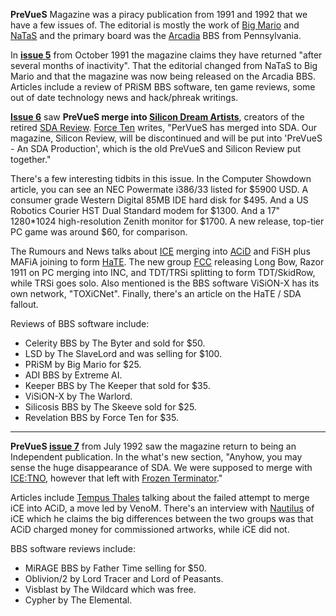 **PreVueS** Magazine was a piracy publication from 1991 and 1992 that we have a few issues of. The editorial is mostly the work of [Big Mario](/p/big-mario) and [NaTaS](/p/natas) and the primary board was the [Arcadia](https://demozoo.org/bbs/5294/) BBS from Pennsylvania.

In **[issue 5](/f/ac1cb80)** from October 1991 the magazine claims they have returned "after several months of inactivity". That the editorial changed from NaTaS to Big Mario and that the magazine was now being released on the Arcadia BBS. Articles include a review of PRiSM BBS software, ten game reviews, some out of date technology news and hack/phreak writings.

**[Issue 6](/f/ad1de04)** saw **PreVueS merge into [Silicon Dream Artists](/g/silicon-dream-artists)**, creators of the retired [SDA Review](/g/sda-review). [Force Ten](/p/force-ten) writes, "PerVueS has merged into SDA. Our magazine, Silicon Review, will be discontinued and will be put into 'PreVueS - An SDA Production', which is the old PreVueS and Silicon Review put together."

There's a few interesting tidbits in this issue. In the Computer Showdown article, you can see an NEC Powermate i386/33 listed for \$5900 USD. A consumer grade Western Digital 85MB IDE hard disk for \$495. And a US Robotics Courier HST Dual Standard modem for \$1300. And a 17" 1280*1024 high-resolution Zenith monitor for \$1700. A new release, top-tier PC game was around \$60, for comparison.

The Rumours and News talks about [ICE](/g/insane-creators-enterprise) merging into [ACiD](/g/acid-productions) and FiSH plus MAFiA joining to form [HaTE](https://demozoo.org/groups/131594/). The new group [FCC](/g/federal-cracking-consortium) releasing Long Bow, Razor 1911 on PC merging into INC, and TDT/TRSi splitting to form TDT/SkidRow, while TRSi goes solo. Also mentioned is the BBS software ViSiON-X has its own network, "TOXiCNet". Finally, there's an article on the HaTE / SDA fallout.

Reviews of BBS software include:
- Celerity BBS by The Byter and sold for $50.
- LSD by The SlaveLord and was selling for $100.
- PRiSM by Big Mario for $25.
- ADI BBS by Extreme AI.
- Keeper BBS by The Keeper that sold for $35.
- ViSiON-X by The Warlord.
- Silicosis BBS by The Skeeve sold for $25.
- Revelation BBS by Force Ten for $35.

---

**PreVueS [issue 7](/f/b025a6a)** from July 1992 saw the magazine return to being an Independent publication. In the what's new section, "Anyhow, you may sense the huge disappearance of SDA. We were supposed to merge with [ICE:TNO](https://demozoo.org/groups/123172/), however that left with [Frozen Terminator](https://demozoo.org/sceners/40155/)."

Articles include [Tempus Thales](https://demozoo.org/sceners/40163/) talking about the failed attempt to merge iCE into ACiD, a move led by VenoM. There's an interview with [Nautilus](https://demozoo.org/sceners/40158/) of iCE which he claims the big differences between the two groups was that ACiD charged money for commissioned artworks, while iCE did not.

BBS software reviews include:
- MiRAGE BBS by Father Time selling for $50.
- Oblivion/2 by Lord Tracer and Lord of Peasants.
- Visblast by The Wildcard which was free.
- Cypher by The Elemental.